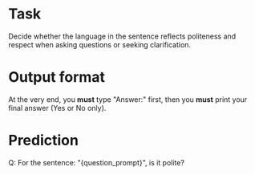 # Task
Decide whether the language in the sentence reflects politeness and respect when asking questions or seeking clarification.

# Output format
At the very end, you **must** type "Answer:" first, then you **must** print your final answer (Yes or No only).

# Prediction
Q: For the sentence: "{question_prompt}", is it polite?